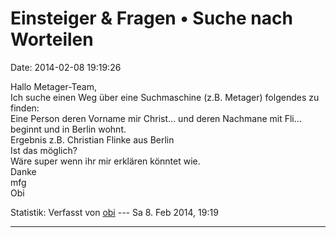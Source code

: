 Einsteiger & Fragen • Suche nach Worteilen
==========================================

Date: 2014-02-08 19:19:26

Hallo Metager-Team,\
Ich suche einen Weg über eine Suchmaschine (z.B. Metager) folgendes zu
finden:\
Eine Person deren Vorname mir Christ\... und deren Nachmane mit Fli\...
beginnt und in Berlin wohnt.\
Ergebnis z.B. Christian Flinke aus Berlin\
Ist das möglich?\
Wäre super wenn ihr mir erklären könntet wie.\
Danke\
mfg\
Obi

Statistik: Verfasst von
[obi](http://forum.suma-ev.de/memberlist.php?mode=viewprofile&u=134) ---
Sa 8. Feb 2014, 19:19

------------------------------------------------------------------------
